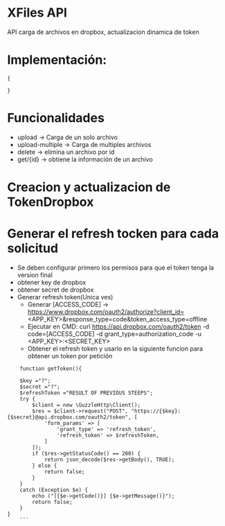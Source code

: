 # XFiles API

API carga de archivos en dropbox, actualizacion dinamica de token


# Implementación:
```
{
	
}
```

# Funcionalidades
- upload -> Carga de un solo archivo
- upload-multiple -> Carga de multiples archivos
- delete -> elimina un archivo por id
- get/{id} -> obtiene la información de un archivo 

# Creacion y actualizacion de TokenDropbox

# Generar el refresh tocken para cada solicitud
- Se deben configurar primero los permisos para que el token tenga la version final
- obtener key de dropbox
- obtener secret de dropbox 
- Generar refresh token(Unica ves)
    - Generar [ACCESS_CODE] -> https://www.dropbox.com/oauth2/authorize?client_id=<APP_KEY>&response_type=code&token_access_type=offline
    - Ejecutar en CMD: curl https://api.dropbox.com/oauth2/token -d code=[ACCESS_CODE] -d grant_type=authorization_code -u <APP_KEY>:<SECRET_KEY>
    - Obtener el refresh token y usarlo en la siguiente funcion para obtener un token por petición
```
    function getToken(){

    $key ="?";
    $secret ="?";
    $refreshToken ="RESULT OF PREVIOUS STEEPS";
    try {
        $client = new \GuzzleHttp\Client();
        $res = $client->request("POST", "https://{$key}:{$secret}@api.dropbox.com/oauth2/token", [
            'form_params' => [
                'grant_type' => 'refresh_token',
                'refresh_token' => $refreshToken,
            ]
        ]);
        if ($res->getStatusCode() == 200) {
            return json_decode($res->getBody(), TRUE);
        } else {
            return false;
        }
    }
    catch (Exception $e) {
        echo ("[{$e->getCode()}] {$e->getMessage()}");
        return false;
    }
}
    ```
